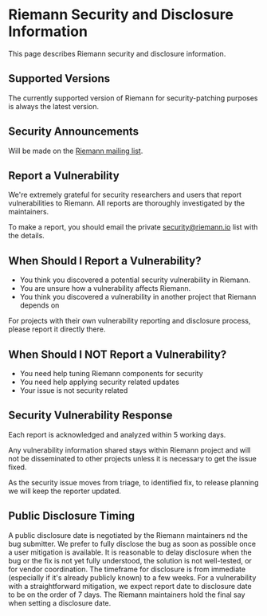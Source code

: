 # Riemann Security and Disclosure Information
This page describes Riemann security and disclosure information.

## Supported Versions

The currently supported version of Riemann for security-patching purposes is always the latest version.

## Security Announcements

Will be made on the [Riemann mailing list](https://groups.google.com/g/riemann-users?pli=1).

## Report a Vulnerability

We're extremely grateful for security researchers and users that report vulnerabilities to Riemann. All reports are thoroughly investigated by the maintainers.

To make a report, you should email the private security@riemann.io list with the details.

## When Should I Report a Vulnerability?

* You think you discovered a potential security vulnerability in Riemann.
* You are unsure how a vulnerability affects Riemann.
* You think you discovered a vulnerability in another project that Riemann depends on

For projects with their own vulnerability reporting and disclosure process, please report it directly there.

## When Should I NOT Report a Vulnerability?

* You need help tuning Riemann components for security
* You need help applying security related updates
* Your issue is not security related

## Security Vulnerability Response

Each report is acknowledged and analyzed within 5 working days.

Any vulnerability information shared stays within Riemann project and will not be disseminated to other projects unless it is necessary to get the issue fixed.

As the security issue moves from triage, to identified fix, to release planning we will keep the reporter updated.

## Public Disclosure Timing

A public disclosure date is negotiated by the Riemann maintainers nd the bug submitter. We prefer to fully disclose the bug as soon as possible once a user mitigation is available. It is reasonable to delay disclosure when the bug or the fix is not yet fully understood, the solution is not well-tested, or for vendor coordination. The timeframe for disclosure is from immediate (especially if it's already publicly known) to a few weeks. For a vulnerability with a straightforward mitigation, we expect report date to disclosure date to be on the order of 7 days. The Riemann maintainers hold the final say when setting a disclosure date.
